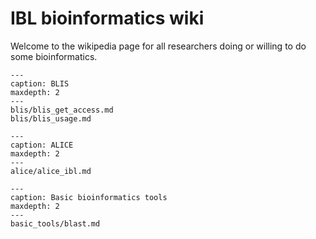 # IBL bioinformatics wiki

Welcome to the wikipedia page for all researchers doing or willing to do some bioinformatics.

```{toctree}
---
caption: BLIS
maxdepth: 2
---
blis/blis_get_access.md
blis/blis_usage.md
```

```{toctree}
---
caption: ALICE
maxdepth: 2
---
alice/alice_ibl.md
```

```{toctree}
---
caption: Basic bioinformatics tools
maxdepth: 2
---
basic_tools/blast.md
```